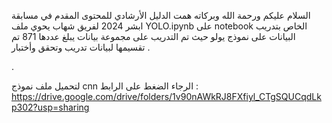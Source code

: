 السلام عليكم ورحمة الله وبركاته 
همت الدليل الأرشادي للمحتوى المقدم في مسابقة ابشر 2024 لفريق شهاب 
يحوي ملف YOLO.ipynb على notebook الخاص بتدريب البيانات على نموذج يولو حيث تم التدريب على مجموعة بيانات يبلغ عددها 871 تم تقسيمها لبيانات تدريب وتحقق وأختبار .

 .

لتحميل ملف نموذج cnn الرجاء الضغط على الرابط : https://drive.google.com/drive/folders/1v90nAWkRJ8FXfiyl_CTgSQUCqdLkp302?usp=sharing
